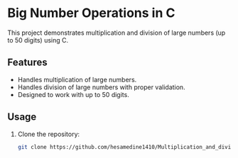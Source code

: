# Big Number Operations in C

This project demonstrates multiplication and division of large numbers (up to 50 digits) using C.

## Features
- Handles multiplication of large numbers.
- Handles division of large numbers with proper validation.
- Designed to work with up to 50 digits.

## Usage
1. Clone the repository:
   ```bash
   git clone https://github.com/hesamedine1410/Multiplication_and_division_of_50_digit_numbers.git
